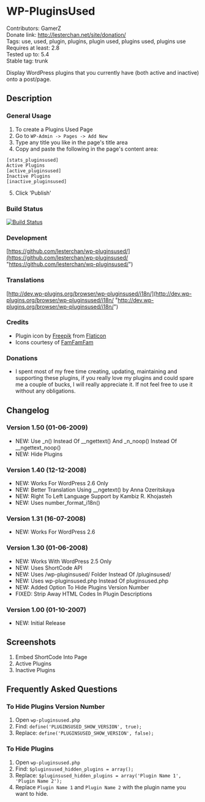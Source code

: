 # WP-PluginsUsed
Contributors: GamerZ  
Donate link: http://lesterchan.net/site/donation/  
Tags: use, used, plugin, plugins, plugin used, plugins used, plugins use  
Requires at least: 2.8  
Tested up to: 5.4  
Stable tag: trunk  

Display WordPress plugins that you currently have (both active and inactive) onto a post/page.

## Description

### General Usage
1. To create a Plugins Used Page
2. Go to `WP-Admin -> Pages -> Add New`
3. Type any title you like in the page's title area
4. Copy and paste the following in the page's content area:
```
[stats_pluginsused]
Active Plugins
[active_pluginsused]
Inactive Plugins
[inactive_pluginsused]
```
5. Click 'Publish'

### Build Status
[![Build Status](https://travis-ci.org/lesterchan/wp-pluginsused.svg?branch=master)](https://travis-ci.org/lesterchan/wp-pluginsused)

### Development
[https://github.com/lesterchan/wp-pluginsused/](https://github.com/lesterchan/wp-pluginsused/ "https://github.com/lesterchan/wp-pluginsused/")

### Translations
[http://dev.wp-plugins.org/browser/wp-pluginsused/i18n/](http://dev.wp-plugins.org/browser/wp-pluginsused/i18n/ "http://dev.wp-plugins.org/browser/wp-pluginsused/i18n/")

### Credits
* Plugin icon by [Freepik](http://www.freepik.com) from [Flaticon](http://www.flaticon.com)
* Icons courtesy of [FamFamFam](http://www.famfamfam.com/ "FamFamFam")

### Donations
* I spent most of my free time creating, updating, maintaining and supporting these plugins, if you really love my plugins and could spare me a couple of bucks, I will really appreciate it. If not feel free to use it without any obligations.

## Changelog

### Version 1.50 (01-06-2009)
* NEW: Use _n() Instead Of __ngettext() And _n_noop() Instead Of __ngettext_noop()
* NEW: Hide Plugins

### Version 1.40 (12-12-2008)
*  NEW: Works For WordPress 2.6 Only
*  NEW: Better Translation Using __ngetext() by Anna Ozeritskaya
*  NEW: Right To Left Language Support by Kambiz R. Khojasteh
*  NEW: Uses number_format_i18n()

### Version 1.31 (16-07-2008)
*  NEW: Works For WordPress 2.6

### Version 1.30 (01-06-2008)
* NEW: Works With WordPress 2.5 Only
* NEW: Uses ShortCode API
* NEW: Uses /wp-pluginsused/ Folder Instead Of /pluginsused/
* NEW: Uses wp-pluginsused.php Instead Of pluginsused.php
* NEW: Added Option To Hide Plugins Version Number
* FIXED: Strip Away HTML Codes In Plugin Descriptions

### Version 1.00 (01-10-2007)
* NEW: Initial Release

## Screenshots

1. Embed ShortCode Into Page
2. Active Plugins
3. Inactive Plugins

## Frequently Asked Questions

### To Hide Plugins Version Number
1. Open `wp-pluginsused.php`
2. Find: `define('PLUGINSUSED_SHOW_VERSION', true);`
3. Replace: `define('PLUGINSUSED_SHOW_VERSION', false);`

### To Hide Plugins
1. Open `wp-pluginsused.php`
2. Find: `$pluginsused_hidden_plugins = array();`
3. Replace: `$pluginsused_hidden_plugins = array('Plugin Name 1', 'Plugin Name 2');`
4. Replace `Plugin Name 1` and `Plugin Name 2` with the plugin name you want to hide.
